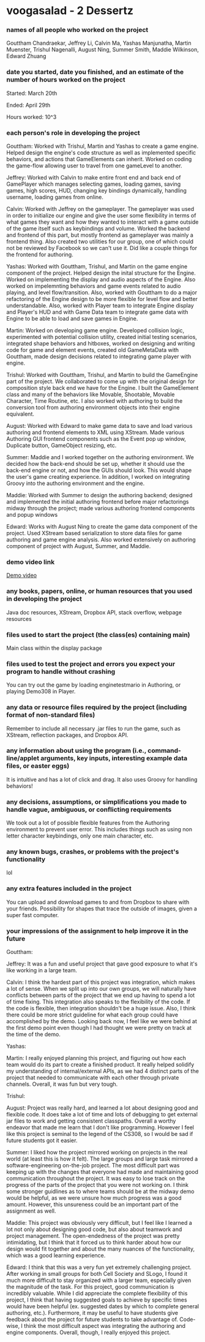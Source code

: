 # voogasalad - 2 Dessertz

### names of all people who worked on the project

Gouttham Chandraekar, Jeffrey Li, Calvin Ma, Yashas Manjunatha, Martin Muenster, Trishul Nagenalli, August Ning, Summer Smith, Maddie Wilkinson, Edward Zhuang

### date you started, date you finished, and an estimate of the number of hours worked on the project

Started: March 20th

Ended: April 29th

Hours worked: 10^3

### each person's role in developing the project

Gouttham: Worked with Trishul, Martin and Yashas to create a game engine. Helped design the engine's code structure as well as implemented specific behaviors, and actions that GameElements can inherit.
Worked on coding the game-flow allowing user to travel from one gameLevel to another. 

Jeffrey: Worked with Calvin to make entire front end and back end of GamePlayer which manages selecting games, loading games, saving games, high scores, HUD,
changing key bindings dynamically, handling username, loading games from online.

Calvin: Worked with Jeffrey on the gameplayer. The gameplayer was used in order to initialize our engine and give the user some flexibility 
in terms of what games they want and how they wanted to interact with a game outside of the game itself such as keybindings and volume. Worked
the backend and frontend of this part, but mostly frontend as gameplayer was mainly a frontend thing. Also created two utilities for our group, 
one of which could not be reviewed by Facebook so we can't use it. Did like a couple things for the frontend for authoring. 

Yashas: Worked with Gouttham, Trishul, and Martin on the game engine component of the project. Helped design the inital structure for the Engine. Worked on implementing the display and audio aspects of the Engine. Also worked on impelemnting behaviors and game events related to audio playing, and level flow/transition. Also, worked with Gouttham to do a major refactoring of the Engine design to be more flexible for level flow and better understandable. Also, worked with Player team to integrate Engine display and Player's HUD and with Game Data team to integrate game data with Engine to be able to load and save games in Engine.

Martin: Worked on developing game engine. Developed collision logic, experimented with potential collision utility, created initial testing scenarios, integrated shape behaviors and hitboxes, worked on designing and writing code for game and element events, created old GameMetaData with Gouttham, made design decisions related to integrating game player with engine.

Trishul: Worked with Gouttham, Trishul, and Martin to build the GameEngine part of the project. We collaborated to come up with the original design for composition style back end we have for the Engine. I built the GameElement class and many of the behaviors like Movable, Shootable, Movable Character, Time Routine, etc. I also worked with authoring to build the conversion tool from authoring environment objects into their engine equivalent. 

August: Worked with Edward to make game data to save and load various authoring and frontend elements to XML using XStream. Made various Authoring GUI frontend components such as the Event pop up window, Duplicate button, GameObject resizing, etc.

Summer: Maddie and I worked together on the authoring environment. We decided how the back-end should be set up, whether it should use the back-end engine or not, and how the GUIs should look. This would shape the user's game creating experience. In addition, I worked on integrating Groovy into the authoring environment and the engine.

Maddie: Worked with Summer to design the authoring backend; designed and implemented the initial authoring frontend before major refactorings midway through the project; made various authoring frontend components and popup windows

Edward: Works with August Ning to create the game data component of the project. Used XStream based serialization to store data files for game authoring and game engine analysis. Also worked extensively
on authoring component of project with August, Summer, and Maddie.
### demo video link
[Demo video](https://drive.google.com/file/d/1wH8nZ2e_FIRgZW0fB2MYkwMlT3A_LPkR/view)


### any books, papers, online, or human resources that you used in developing the project

Java doc resources, XStream, Dropbox API, stack overflow, webpage resources

### files used to start the project (the class(es) containing main)

Main class within the display package

### files used to test the project and errors you expect your program to handle without crashing

You can try out the game by loading enginetestmario in Authoring, or playing Demo308 in Player.

### any data or resource files required by the project (including format of non-standard files)

Remember to include all necessary .jar files to run the game, such as XStream, reflection packages, and Dropbox API.

### any information about using the program (i.e., command-line/applet arguments, key inputs, interesting example data files, or easter eggs)

It is intuitive and has a lot of click and drag. It also uses Groovy for handling behaviors!

### any decisions, assumptions, or simplifications you made to handle vague, ambiguous, or conflicting requirements

We took out a lot of possible flexible features from the Authoring environment to prevent user error. This includes things such as using non letter character keybindings, only one main character, etc.

### any known bugs, crashes, or problems with the project's functionality

lol

### any extra features included in the project

You can upload and download games to and from Dropbox to share with your friends. Possibility for shapes that trace the outside of images, given a super fast computer.

### your impressions of the assignment to help improve it in the future

Gouttham:

Jeffrey: It was a fun and useful project that gave good exposure to what it's like working in a large team.

Calvin: I think the hardest part of this project was integration, which makes a lot of sense. When we split up into our own groups, we will
naturally have conflicts between parts of the project that we end up having to spend a lot of time fixing. This integration also speaks to
the flexibility of the code. If the code is flexible, then integration shouldn't be a huge issue. Also, I think there could be more strict
guideline for what each group could have accomplished by the demo. Looking back now, I feel like we were behind at the first demo point 
even though I had thought we were pretty on track at the time of the demo. 

Yashas:

Martin: I really enjoyed planning this project, and figuring out how each team would do its part to create a finished product. It really helped solidify my understanding of internal/external APIs, as we had 4 distinct parts of the project that needed to communicate with each other through private channels. Overall, it was fun but very tough.

Trishul:

August: Project was really hard, and learned a lot about designing good and flexible code. It does take a lot of time and lots of debugging to get external jar files to work and getting consistent classpaths. Overall a worthy endeavor that made me learn that I don't like programming. However I feel like this project is seminal to the legend of the CS308, so I would be sad if future students got it easier. 

Summer: I liked how the project mirrored working on projects in the real world (at least this is how it felt). The large groups and large task mirrored a software-engineering on-the-job project. The most difficult part was keeping up with the changes that everyone had made and maintaining good communication throughout the project. It was easy to lose track on the progress of the parts of the project that you were not working on. I think some stronger guidlines as to where teams should be at the midway demo would be helpful, as we were unsure how much progress was a good amount. However, this unsureness could be an important part of the assignment as well.

Maddie: This project was obviously very difficult, but I feel like I learned a lot not only about designing good code, but also about teamwork and project management. The open-endedness of the project was pretty intimidating, but I think that it forced us to think harder about how our design would fit together and about the many nuances of the functionality, which was a good learning experience.

Edward: I think that this was a very fun yet extremely challenging project. After working in small groups for both Cell Society and SLogo,
I found it much more difficult to stay organized with a larger team, especially given the magnitude of the task. For this project, good communication is incredibly valuable. 
While I did appreciate the complete flexibility of this project, I think that having suggested goals to achieve by specific times would have been helpful 
(ex. suggested dates by which to complete general authoring, etc.). Furthermore, it may be useful to have students give feedback about the project 
for future students to take advantage of. Code-wise, I think the most difficult aspect was integrating the authoring and engine components. Overall, though, I really enjoyed this project.


